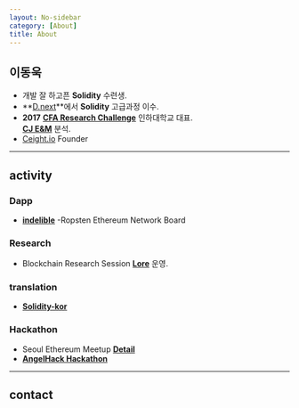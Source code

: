 ```yaml
---
layout: No-sidebar
category: [About]
title: About
---
```


## 이동욱
  - 개발 잘 하고픈 **Solidity** 수련생.
  - **[D.next](https://campus.dnext.co/)**에서 **Solidity** 고급과정 이수.
  - **2017** **[CFA Research Challenge](https://www.cfainstitute.org/societies/challenge)** 인하대학교 대표.  
  **[CJ E&M](https://1drv.ms/b/s!AnqMWEEqb4B_jVJfmRDrNt8ZbhVZ)** 분석.
  - [Ceight.io](http://ceight.io) Founder  

---
## activity
### Dapp
  - **[indelible](https://wooqii.github.io/indelible)** -Ropsten Ethereum Network Board

### Research
  - Blockchain Research Session **[Lore](https://wooqii.github.io)** 운영.  

### translation
  - **[Solidity-kor](https://github.com/solidity-korea/solidity-docs-kr)**

### Hackathon
  - Seoul Ethereum Meetup **[Detail](https://www.coindeskkorea.com/%ED%98%84%EC%9E%A5-%EC%96%B8%EC%A0%9C%EA%B9%8C%EC%A7%80-%ED%8A%B8%EB%A0%88%EC%9D%B4%EB%94%A9%EB%A7%8C-%ED%95%A0%ED%85%90%EA%B0%80-%EC%9D%B4%EB%8D%94%EB%A6%AC%EC%9B%80-%EB%8C%91-%EA%B0%9C%EB%B0%9C/)** 
  - **[AngelHack Hackathon](http://www.hackathon.io/angelhack-seoul-hackathon-2018)**

---
## contact
<div>
  <a href="https://www.linkedin.com/in/wooqii/" class="fa fa-linkedin fa-4x">
  
  </a>
  <a href="http://github.com/wooqii" class="fa fa-github fa-4x">
  
  </a>
  <a href="mailto:cpawookie@gmail.com" class="fa fa-google-plus-square fa-4x">
  
  </a>
</div>